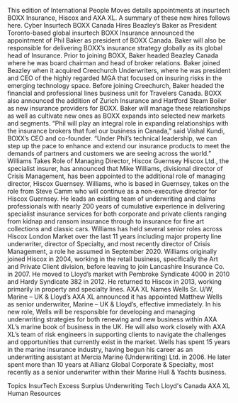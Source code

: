 This edition of International People Moves details appointments at insurtech BOXX Insurance, Hiscox and AXA XL.
A summary of these new hires follows here.
Cyber Insurtech BOXX Canada Hires Beazley’s Baker as President
Toronto-based global insurtech BOXX Insurance announced the appointment of Phil Baker as president of BOXX Canada. Baker will also be responsible for delivering BOXX’s insurance strategy globally as its global head of Insurance.
Prior to joining BOXX, Baker headed Beazley Canada where he was board chairman and head of broker relations. Baker joined Beazley when it acquired Creechurch Underwriters, where he was president and CEO of the highly regarded MGA that focused on insuring risks in the emerging technology space. Before joining Creechurch, Baker headed the financial and professional lines business unit for Travelers Canada.
BOXX also announced the addition of Zurich Insurance and Hartford Steam Boiler as new insurance providers for BOXX. Baker will manage these relationships as well as cultivate new ones as BOXX expands into selected new markets and segments.
“Phil will play an integral role in expanding relationships with the insurance brokers that fuel our business in Canada,” said Vishal Kundi, BOXX’s CEO and co-founder. “Under Phil’s technical leadership, we can step up the pace to enhance and extend our insurance products to meet the demands of partners and customers we are seeing across the world.”
Williams Takes Role of Managing Director, Hiscox Guernsey
Hiscox Ltd., the specialist insurer, has announced that Mike Williams, divisional director of Crisis Management, has been appointed to the additional role of managing director, Hiscox Guernsey.
Williams, who is based in Guernsey, takes on the role from Steve Camm who will continue as a non-executive director for Hiscox Guernsey. He leads an existing team of underwriting and claims professionals with nearly 200 years of cumulative experience in delivering specialist insurance services for both corporate and private clients ranging from kidnap and ransom insurance through to insurance for fine art collections and classic cars.
Williams has held several senior roles across Hiscox London Market over the last 11 years including major property line underwriter, director of Specialty, and most recently director of Crisis Management, a role he assumed in September 2020.
Williams originally joined Hiscox in 2004, working in the retail business, specifically the Art and Private Client division, before leaving to join Lancashire Insurance Co. in 2007. He moved to Lloyd’s market with Pembroke Syndicate 4000 in 2010 and Hardy Syndicate 382 in 2012. He returned to Hiscox in 2013, working primarily in property and specialty lines.
AXA XL Names Wells Sr. U/W, Marine – UK & Lloyd’s
AXA XL announced it has appointed Matthew Wells as senior underwriter, Marine – UK & Lloyd’s, effective immediately.
In his new role, Wells will be responsible for developing and managing underwriting strategies for both renewing and new business within AXA XL’s marine book of business in the UK. He will also work closely with AXA XL’s team of risk engineers in supporting clients to navigate the challenges and opportunities that currently exist in the market.
Wells has spent 15 years in the marine insurance industry, having begun his career as an underwriting assistant at Mercia Marine (Underwriting) Ltd. in 2006. He later spent more than 10 years at Allianz Global Corporate & Specialty, most recently as a senior underwriter within their Marine Hull & Yachts business.

Topics
InsurTech
Excess Surplus
Underwriting
Tech
Lloyd's
Canada
AXA XL
Human Resources
